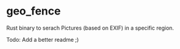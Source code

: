 # geo_fence
Rust binary to serach Pictures (based on EXIF) in a specific region. 

Todo: Add a better readme ;)
